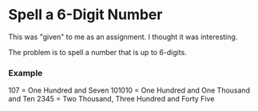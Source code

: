 # Spell a 6-Digit Number

This was "given" to me as an assignment. I thought it was interesting.

The problem is to spell a number that is up to 6-digits.

### Example
107 = One Hundred and Seven
101010 = One Hundred and One Thousand and Ten
2345 = Two Thousand, Three Hundred and Forty Five

